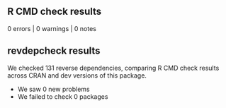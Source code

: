 ## R CMD check results

0 errors | 0 warnings | 0 notes

## revdepcheck results

We checked 131 reverse dependencies, comparing R CMD check results across CRAN and dev versions of this package.

 * We saw 0 new problems
 * We failed to check 0 packages
